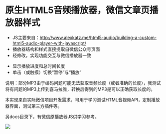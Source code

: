 # 原生HTML5音频播放器，微信文章页播放器样式

- JS主要来自：http://www.alexkatz.me/html5-audio/building-a-custom-html5-audio-player-with-javascript/
- 播放器结构和样式直接提取自微信公众号页面
- 经修改，实现功能交互与微信播放器一致
 + 显示播放进度和总时间长度
 + 单击（或触摸）切换“暂停”与“播放”

说明：部分MP3由于编码问题可能无法获取音频长度（或者准确的长度），我测试将有问题的MP3上传到喜马拉雅，转换后得到的MP3是可以正确获取长度的。

本实现来自实际微信项目开发需求，可用于学习测试HTML音视频API，定制播放器界面，测试第三方插件等。

另docs目录下，有微信原播放器JS供学习参考。

![](http://ww4.sinaimg.cn/large/4e5d3ea7jw1ey7on9c0ioj208x05mmx4.jpg)